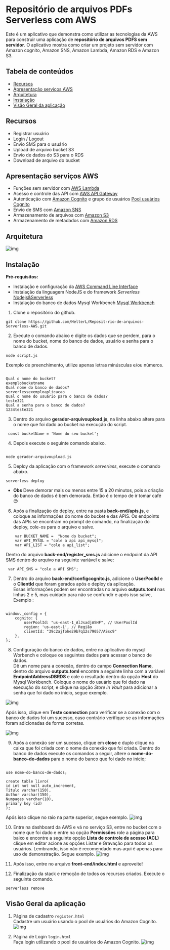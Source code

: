 # Repositório de arquivos PDFs Serverless com AWS
Este é um aplicativo que demonstra como utilizar as tecnologias da AWS para construir uma aplicação de **repositório de arquivos PDFS sem servidor**.
O aplicativo mostra como criar um projeto sem servidor com Amazon cognito, Amazon SNS, Amazon Lambda, Amazon RDS e Amazon S3.

## Tabela de conteúdos

* [Recursos](#recursos)
* [Apresentação serviços AWS](#apresentação-serviços-aws)
* [Arquitetura](#arquitetura)
* [Instalação](#instalação)
* [Visão Geral da aplicação](#visão-geral-da-aplicação)

## Recursos
- Registrar usuário
- Login / Logout
- Envio SMS para o usuário
- Upload de arquivo bucket S3
- Envio de dados do S3 para o RDS
- Download de arquivo do bucket

## Apresentação serviços AWS

- Funções sem servidor com [AWS Lambda](https://aws.amazon.com/pt/lambda/)
- Acesso e controle das API com [AWS API Gateway](https://aws.amazon.com/pt/api-gateway/)
- Autenticação com [Amazon Cognito](https://aws.amazon.com/pt/cognito/) e grupo de usuários [Pool usuários Cognito](https://docs.aws.amazon.com/cognito/latest/developerguide/cognito-user-identity-pools.html)
- Envio de SMS com [Amazon SNS](https://aws.amazon.com/pt/sns/)
- Armazenamento de arquivos com [Amazon S3](https://aws.amazon.com/pt/s3/)
- Armazenamento de metadados com [Amazon RDS](https://aws.amazon.com/pt/rds/)

## Arquitetura
![img](./IMG/TCC2_arquitetura-1.png)

## Instalação

**Pré-requisitos:**

- Instalação e configuração da [AWS Command Line Interface](https://github.com/HelterL/Reposit-rio-de-arquivos-Serverless-AWS/tree/master/AWS%20CLI)
- Instalação da linguagem NodeJS e do framework *Serverless* [Nodejs&Serverless](https://github.com/HelterL/Reposit-rio-de-arquivos-Serverless-AWS/tree/master/Nodejs/README.md)
- Instalação do banco de dados Mysql Workbench [Mysql Workbench](https://dev.mysql.com/downloads/workbench/)

1. Clone o repositório do github.

```
git clone https://github.com/HelterL/Reposit-rio-de-arquivos-Serverless-AWS.git

```

2. Execute o comando abaixo e digite os dados que se perdem, para o nome do bucket, nome do banco de dados, usuário e senha para o banco de dados.
```
node script.js

```

Exemplo de preenchimento, utilize apenas letras minúsculas e/ou números.

```

Qual o nome do bucket?
exemplobucketname
Qual nome do banco de dados?
serverlessexemploaplicacao
Qual o nome do usuário para o banco de dados?
teste321
Qual a senha para o banco de dados?
1234teste321

```

3. Dentro do arquivo **gerador-arquivoupload.js**, na linha abaixo altere para o nome que foi dado ao bucket na execução do script.

```
 const bucketName = 'Nome do seu bucket';

```

4. Depois execute o seguinte comando abaixo.

```

node gerador-arquivoupload.js

```

5. Deploy da aplicação com o framework *serverless*, execute o comando abaixo.

```
serverless deploy

```

- **Obs** Deve demorar mais ou menos entre 15 a 20 minutos, pois a criação do banco de dados é bem demorada. Então é o tempo de ir tomar café😍

6. Após a finalização do deploy, entre na pasta **back-end/apis.js**, e coloque as informações do nome do bucket e das APIS.
Os endpoints das APIs se encontram no prompt de comando, na finalização do deploy, cole-os para o arquivo e salve.

```
    var BUCKET_NAME =  "Nome do bucket";
    var API_MYSQL = "cole a api api_mysql";
    var API_LIST = "cole a api_list";

``` 

Dentro do arquivo **back-end/register_sms.js** adicione o endpoint da API SMS dentro do arquivo na seguinte variável e salve:

```
 var API_SMS = "cole a API SMS";

```
7. Dentro do arquivo **back-end/configcognito.js**, adicione o **UserPoolId** e o **ClientId** que foram gerados após o deploy da aplicação.<br>
Essas informações podem ser encontradas no arquivo **outputs.toml** nas linhas 2 e 5, mas cuidado para não se confundir e após isso salve, Exemplo :

```

window._config = {
    cognito: {
        userPoolId: "us-east-1_AlJsadjASHF", // UserPoolId
        region: 'us-east-1', // Região
		clientId: "39c2ajfohe29b7q12s79057/ASsc9"
    },
};

```

8. Configuração do banco de dados, entre no aplicativo do mysql Worbench e coloque os seguintes dados para acessar o banco de dados.<br>
Dê um nome para a conexão, dentro do campo **Connection Name**, dentro do arquivo **outputs.toml** encontre a seguinte linha com a variável **EndpointAddressDBRDS** e cole o resultado dentro da opção **Host** do Mysql Workbench. 
Coloque o nome do usuário que foi dado na execução do script, e clique na opção *Store in Vault* para adicionar a senha que foi dado no inicio, segue exemplo.

![img](./IMG/workbench_autenticacao.png)

Após isso, clique em **Teste connection** para verificar se a conexão com o banco de dados foi um sucesso, caso contrário verifique se as informações foram adicionadas de forma corretas.

![img](./IMG/workbench_autenticacao2.png)

9. Após a conexão ser um sucesso, clique em **close** e duplo clique na caixa que foi criada com o nome da conexão que foi criada. Dentro do banco de dados execute os comandos a seguir, altere o **nome-do-banco-de-dados** para o nome do banco que foi dado no inicio;

```

use nome-do-banco-de-dados;

create table livro(
id int not null auto_increment,
Titulo varchar(150),
Author varchar(150),
Numpages varchar(10),
primary key (id)
);

```

Após isso clique no raio na parte superior, segue exemplo.
![img](./IMG/workbench_sql.png)

10. Entre na dashboard da AWS e vá no serviço S3, entre no bucket com o nome que foi dado e entre na opção **Permissões** role a página para baixo e encontre a seguinte opção **Lista de controle de acesso (ACL)** clique em editar acione as opções Listar e Gravação para todos os usuários.
Lembrando, isso não é recomendado mas aqui é apenas para uso de demonstração. Segue exemplo.
![img](./IMG/permission_s3.png)

11. Após isso, entre no arquivo **front-end/index.html** e aproveite!

12. Finalização da stack e remoção de todos os recursos criados. Execute o seguinte comando.<br>

```
serverless remove

```

## Visão Geral da aplicação

1. Página de cadastro ``` register.html ```<br>
Cadastre um usuário usando o pool de usuários do Amazon Cognito.
![img](./IMG/cadastro.png)

2. Página de Login ``` login.html ```<br>
Faça login utilizando o pool de usuários do Amazon Cognito. 
![img](./IMG/login.png)


